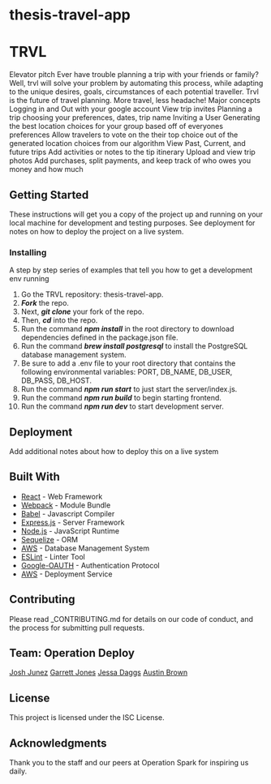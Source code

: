 # thesis-travel-app

# TRVL

Elevator pitch
Ever have trouble planning a trip with your friends or family? Well, trvl will solve your problem by automating this process, while adapting to the unique desires, goals, circumstances of each potential traveller. Trvl is the future of travel planning. More travel, less headache!
Major concepts
Logging in and Out with your google account
View trip invites
Planning a trip
	choosing your preferences, dates, trip name
	Inviting a User
Generating the best location choices for your group based off of everyones preferences
Allow travelers to vote on the their top choice out of the generated location choices from our algorithm
View Past, Current, and future trips
Add activities or notes to the tip itinerary
Upload and view trip photos
Add purchases, split payments, and keep track of who owes you money and how much

## Getting Started

These instructions will get you a copy of the project up and running on your local machine for development and testing purposes. See deployment for notes on how to deploy the project on a live system.

### Installing

A step by step series of examples that tell you how to get a development env running

1. Go the TRVL repository: thesis-travel-app.
2. **_Fork_** the repo.
3. Next, **_git clone_** your fork of the repo.
4. Then, **_cd_** into the repo.
5. Run the command **_npm install_** in the root directory to download dependencies defined in the package.json file.
6. Run the command **_brew install postgresql_** to install the PostgreSQL database management system.
7. Be sure to add a .env file to your root directory that contains the following environmental variables: PORT, DB_NAME, DB_USER, DB_PASS, DB_HOST.
8. Run the command **_npm run start_** to just start the server/index.js.
9. Run the command **_npm run build_** to begin starting frontend.
10. Run the command **_npm run dev_** to start development server.

## Deployment

Add additional notes about how to deploy this on a live system

## Built With

- [React](https://reactjs.org/) - Web Framework
- [Webpack](https://maven.apache.org/) - Module Bundle
- [Babel](http://www.dropwizard.io/1.0.2/docs/) - Javascript Compiler
- [Express.js](https://maven.apache.org/) - Server Framework
- [Node.js](https://nodejs.org/en/) - JavaScript Runtime
- [Sequelize](http://www.dropwizard.io/1.0.2/docs/) - ORM
- [AWS](https://aws.amazon.com/dms/) - Database Management System
- [ESLint](http://www.dropwizard.io/1.0.2/docs/) - Linter Tool
- [Google-OAUTH](https://rometools.github.io/rome/) - Authentication Protocol
- [AWS](https://aws.amazon.com/) - Deployment Service

## Contributing

Please read \_CONTRIBUTING.md for details on our code of conduct, and the process for submitting pull requests.

## Team: Operation Deploy

[Josh Junez](https://github.com/joshjnunez)
[Garrett Jones](https://github.com/gjones2019)
[Jessa Daggs](https://github.com/jldaggs88)
[Austin Brown](https://github.com/austinbrown-opspark)

## License

This project is licensed under the ISC License.

## Acknowledgments

Thank you to the staff and our peers at Operation Spark for inspiring us daily.
